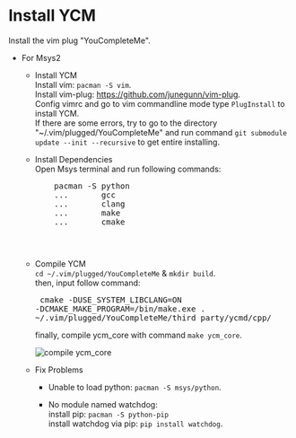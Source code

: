 # Install YCM
Install the vim plug "YouCompleteMe".
*   For Msys2
    *   Install YCM  
            Install vim: 
               ```pacman -S vim```.  
            Install vim-plug: 
               https://github.com/junegunn/vim-plug.   
            Config vimrc and go to vim commandline mode type ```PlugInstall``` to install YCM.  
            If there are some errors, try to go to the directory "~/.vim/plugged/YouCompleteMe" and run command
            ```git submodule update --init --recursive``` to get entire installing.  
            
    *   Install Dependencies  
        Open Msys terminal and run following commands: 
        <pre>
            pacman -S python
            ...       gcc
            ...       clang
            ...       make
            ...       cmake
        <pre>
            
    *   Compile YCM  
            ```cd ~/.vim/plugged/YouCompleteMe``` & ```mkdir build```.  
            then, input follow command:
            <pre>
               cmake -DUSE_SYSTEM_LIBCLANG=ON -DCMAKE_MAKE_PROGRAM=/bin/make.exe . ~/.vim/plugged/YouCompleteMe/third_party/ycmd/cpp/
            </pre>
            finally, compile ycm_core with command ```make ycm_core```.
            
        ![compile ycm_core](https://github.com/Jokia/install_YCM/blob/main/raw/msys2_ycm.png)
            
    *   Fix Problems  
        *    Unable to load python: ```pacman -S msys/python```.
        
        *    No module named watchdog:  
            install pip: ```pacman -S python-pip```  
            install watchdog via pip: ```pip install watchdog```.  
